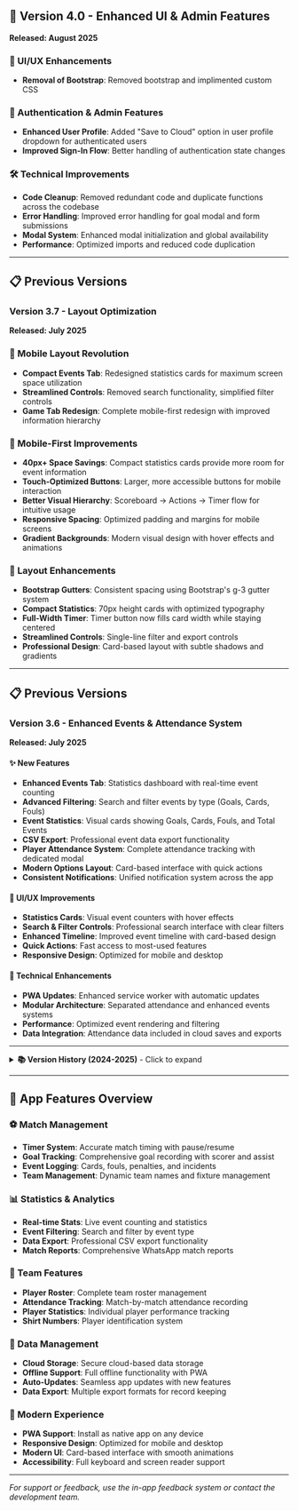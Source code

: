 ## 🚀 Version 4.0 - Enhanced UI & Admin Features
**Released: August 2025**

### 🎨 UI/UX Enhancements
- **Removal of Bootstrap**: Removed bootstrap and implimented custom CSS

### 🔐 Authentication & Admin Features
- **Enhanced User Profile**: Added "Save to Cloud" option in user profile dropdown for authenticated users
- **Improved Sign-In Flow**: Better handling of authentication state changes

### 🛠️ Technical Improvements
- **Code Cleanup**: Removed redundant code and duplicate functions across the codebase
- **Error Handling**: Improved error handling for goal modal and form submissions
- **Modal System**: Enhanced modal initialization and global availability
- **Performance**: Optimized imports and reduced code duplication

---

## 📋 Previous Versions

### Version 3.7 - Layout Optimization
**Released: July 2025**

### 📱 Mobile Layout Revolution
- **Compact Events Tab**: Redesigned statistics cards for maximum screen space utilization
- **Streamlined Controls**: Removed search functionality, simplified filter controls
- **Game Tab Redesign**: Complete mobile-first redesign with improved information hierarchy

### 🎯 Mobile-First Improvements
- **40px+ Space Savings**: Compact statistics cards provide more room for event information
- **Touch-Optimized Buttons**: Larger, more accessible buttons for mobile interaction
- **Better Visual Hierarchy**: Scoreboard → Actions → Timer flow for intuitive usage
- **Responsive Spacing**: Optimized padding and margins for mobile screens
- **Gradient Backgrounds**: Modern visual design with hover effects and animations

### 🔧 Layout Enhancements
- **Bootstrap Gutters**: Consistent spacing using Bootstrap's g-3 gutter system
- **Compact Statistics**: 70px height cards with optimized typography
- **Full-Width Timer**: Timer button now fills card width while staying centered
- **Streamlined Controls**: Single-line filter and export controls
- **Professional Design**: Card-based layout with subtle shadows and gradients

---

## 📋 Previous Versions

### Version 3.6 - Enhanced Events & Attendance System
**Released: July 2025**

#### ✨ New Features
- **Enhanced Events Tab**: Statistics dashboard with real-time event counting
- **Advanced Filtering**: Search and filter events by type (Goals, Cards, Fouls)
- **Event Statistics**: Visual cards showing Goals, Cards, Fouls, and Total Events
- **CSV Export**: Professional event data export functionality
- **Player Attendance System**: Complete attendance tracking with dedicated modal
- **Modern Options Layout**: Card-based interface with quick actions
- **Consistent Notifications**: Unified notification system across the app

#### 🎨 UI/UX Improvements
- **Statistics Cards**: Visual event counters with hover effects
- **Search & Filter Controls**: Professional search interface with clear filters
- **Enhanced Timeline**: Improved event timeline with card-based design
- **Quick Actions**: Fast access to most-used features
- **Responsive Design**: Optimized for mobile and desktop

#### 🔧 Technical Enhancements
- **PWA Updates**: Enhanced service worker with automatic updates
- **Modular Architecture**: Separated attendance and enhanced events systems
- **Performance**: Optimized event rendering and filtering
- **Data Integration**: Attendance data included in cloud saves and exports

---

<details>
<summary><strong>📚 Version History (2024-2025)</strong> - Click to expand</summary>

### Version 3.5.1 - Authentication & Cloud Storage
**Released: 2025**
- **Passkey Authentication**: Secure user authentication system
- **Cloud Data Storage**: Save and load match data to/from cloud
- **User Management**: Personal match history and data management

### Version 3.5.0 - Code Architecture
**Released: 2025**
- **Modular JavaScript**: Modern ES6 module architecture
- **Separated Roster Defaults**: Cleaner code organization
- **Performance Improvements**: Faster loading and better maintainability

### Version 3.4 - Modern Architecture
**Released: 2025**
- **JavaScript Refactor**: Complete rewrite using modern module architecture
- **Improved Performance**: Better code organization and loading times
- **Enhanced Maintainability**: Cleaner, more maintainable codebase

### Version 3.3 - Enhanced Gameplay
**Released: 2025**
- **Disallowed Goals**: Option to mark goals as disallowed with reasons
- **Additional Game Times**: More match duration options for different age groups
- **Improved Goal Management**: Better goal tracking and modification

### Version 3.2 - Timeline & Player Management
**Released: 2025**
- **Timeline View**: Events displayed in chronological timeline format
- **Goal Timestamp Accuracy**: Improved timing precision for goals
- **Shirt Numbers**: Added shirt number functionality to player roster

### Version 3.1 - Match Events System
**Released: 2025**
- **Match Events**: Comprehensive event tracking (Cards, Fouls, Penalties)
- **Event Management**: Ability to edit and delete individual log entries

### Version 3.0 - Major UI Overhaul
**Released: 2025**
- **Complete UI Redesign**: Modern, professional interface
- **Dynamic Scoreboard**: Real-time score display
- **Navigation Pills**: Improved tab-based navigation
- **Fixture Management**: Team name and fixture management

### Version 2.1 - UI & Functionality
**Released: 2025**
- **UI Improvements**: General interface enhancements
- **Time Rounding**: Automatic time rounding for goal timestamps

### Version 2.0 - Team Management
**Released: 2024**
- **Roster Management**: Team roster system
- **Player Tracking**: Individual player management
- **Team Organization**: Structured team data management

### Version 1.3 - Reports & UI
**Released: 2024**
- **WhatsApp Reports**: Share match reports via WhatsApp
- **UI Enhancements**: General user interface improvements

### Version 1.0 - Initial Release
**Released: 2024**
- **Core Functionality**: Basic match timing and goal tracking
- **Foundation**: Core app architecture and functionality

</details>

---

## 🎯 App Features Overview

### ⚽ Match Management
- **Timer System**: Accurate match timing with pause/resume
- **Goal Tracking**: Comprehensive goal recording with scorer and assist
- **Event Logging**: Cards, fouls, penalties, and incidents
- **Team Management**: Dynamic team names and fixture management

### 📊 Statistics & Analytics
- **Real-time Stats**: Live event counting and statistics
- **Event Filtering**: Search and filter by event type
- **Data Export**: Professional CSV export functionality
- **Match Reports**: Comprehensive WhatsApp match reports

### 👥 Team Features
- **Player Roster**: Complete team roster management
- **Attendance Tracking**: Match-by-match attendance recording
- **Player Statistics**: Individual player performance tracking
- **Shirt Numbers**: Player identification system

### 💾 Data Management
- **Cloud Storage**: Secure cloud-based data storage
- **Offline Support**: Full offline functionality with PWA
- **Auto-Updates**: Seamless app updates with new features
- **Data Export**: Multiple export formats for record keeping

### 📱 Modern Experience
- **PWA Support**: Install as native app on any device
- **Responsive Design**: Optimized for mobile and desktop
- **Modern UI**: Card-based interface with smooth animations
- **Accessibility**: Full keyboard and screen reader support

---

*For support or feedback, use the in-app feedback system or contact the development team.*